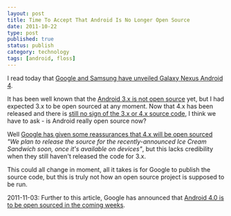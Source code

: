 ```yaml
--- 
layout: post 
title: Time To Accept That Android Is No Longer Open Source
date: 2011-10-22
type: post 
published: true 
status: publish
category: technology
tags: [android, floss]
---
```


I read today that [Google and Samsung have unveiled Galaxy Nexus Android 4](http://arstechnica.com/gadgets/news/2011/10/google-and-samsung-unveil-galaxy-nexus-android-4-at-event.ars "Google and Samsung unveil Galaxy Nexus Android 4").

It has been well known that the [Android 3.x is not open source](http://www.zdnet.com/blog/google/google-android-30-honeycomb-open-source-no-more/2845 "Google Android 3.0 Honeycomb: Open source no more")
yet, but I had expected 3.x to be open sourced at any moment. Now that
4.x has been released and there is [still no sign of the 3.x or 4.x source code](http://source.android.com/ "Android Source Code"), I think
we have to ask - is Android really open source now?

<!--more-->

Well [Google has given some reassurances that 4.x will be open sourced](http://www.theinquirer.net/inquirer/news/2119266/google-commits-source-android-calendar-api)
*"We plan to release the source for the recently-announced Ice Cream
Sandwich soon, once it's available on devices"*, but this lacks
credibility when they still haven't released the code for 3.x.

This could all change in moment, all it takes is for Google to publish
the source code, but this is truly not how an open source project is
supposed to be run.

2011-11-03: Further to this article, Google has announced that 
[Android 4.0 is to be open sourced in the coming weeks](http://www.zdnet.com/blog/open-source/google-android-40-to-be-open-sourced-in-coming-weeks/9852 "Google Android 4.0 to be open sourced in coming weeks").


